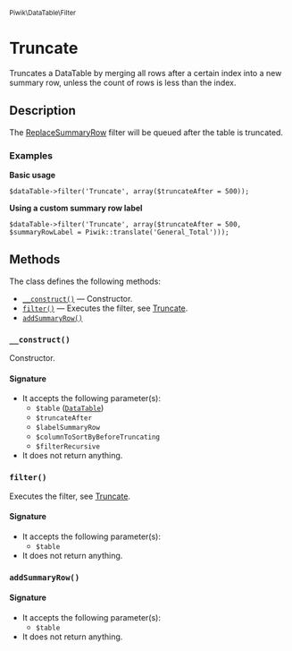 <small>Piwik\DataTable\Filter</small>

Truncate
========

Truncates a DataTable by merging all rows after a certain index into a new summary row, unless the count of rows is less than the index.

Description
-----------

The [ReplaceSummaryRow](#) filter will be queued after the table is truncated.

### Examples

**Basic usage**

    $dataTable->filter('Truncate', array($truncateAfter = 500));

**Using a custom summary row label**

    $dataTable->filter('Truncate', array($truncateAfter = 500, $summaryRowLabel = Piwik::translate('General_Total')));


Methods
-------

The class defines the following methods:

- [`__construct()`](#__construct) &mdash; Constructor.
- [`filter()`](#filter) &mdash; Executes the filter, see [Truncate](#).
- [`addSummaryRow()`](#addsummaryrow)

<a name="__construct" id="__construct"></a>
### `__construct()`

Constructor.

#### Signature

- It accepts the following parameter(s):
    - `$table` ([`DataTable`](../../../Piwik/DataTable.md))
    - `$truncateAfter`
    - `$labelSummaryRow`
    - `$columnToSortByBeforeTruncating`
    - `$filterRecursive`
- It does not return anything.

<a name="filter" id="filter"></a>
### `filter()`

Executes the filter, see [Truncate](#).

#### Signature

- It accepts the following parameter(s):
    - `$table`
- It does not return anything.

<a name="addsummaryrow" id="addsummaryrow"></a>
### `addSummaryRow()`

#### Signature

- It accepts the following parameter(s):
    - `$table`
- It does not return anything.

